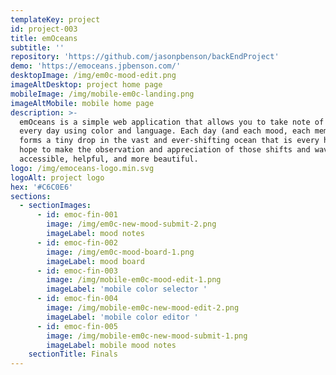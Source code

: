 ```yaml
---
templateKey: project
id: project-003
title: emOceans
subtitle: ''
repository: 'https://github.com/jasonpbenson/backEndProject'
demo: 'https://emoceans.jpbenson.com/'
desktopImage: /img/em0c-mood-edit.png
imageAltDesktop: project home page
mobileImage: /img/mobile-em0c-landing.png
imageAltMobile: mobile home page
description: >-
  emOceans is a simple web application that allows you to take note of your mood
  every day using color and language. Each day (and each mood, each memory)
  forms a tiny drop in the vast and ever-shifting ocean that is every human. We
  hope to make the observation and appreciation of those shifts and waves more
  accessible, helpful, and more beautiful.
logo: /img/emoceans-logo.min.svg
logoAlt: project logo
hex: '#C6C0E6'
sections:
  - sectionImages:
      - id: emoc-fin-001
        image: /img/em0c-new-mood-submit-2.png
        imageLabel: mood notes
      - id: emoc-fin-002
        image: /img/em0c-mood-board-1.png
        imageLabel: mood board
      - id: emoc-fin-003
        image: /img/mobile-em0c-mood-edit-1.png
        imageLabel: 'mobile color selector '
      - id: emoc-fin-004
        image: /img/mobile-em0c-new-mood-edit-2.png
        imageLabel: 'mobile color editor '
      - id: emoc-fin-005
        image: /img/mobile-em0c-new-mood-submit-1.png
        imageLabel: mobile mood notes
    sectionTitle: Finals
---
```


